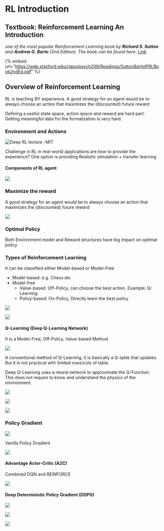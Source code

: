 # RL Introduction

## Textbook: Reinforcement Learning An Introduction

 _one of the most popular Reinforcement Learning book by **Richard S. Sutton** and **Andrew G. Barto** \(_2nd Edition\)_. The book can be found here:_ [_Link_](http://incompleteideas.net/book/the-book-2nd.html)_._

{% embed url="https://web.stanford.edu/class/psych209/Readings/SuttonBartoIPRLBook2ndEd.pdf" %}



## Overview of Reinforcement Learning

RL is teaching BY experience. A good strategy for an agent would be to always choose an action that maximizes the \(discounted\) future reward

Defining a useful state space, action space and reward are hard part. Getting meaningful data fro the formalization is very hard. 

### Environment and Actions

![Deep RL lecture -MIT](../.gitbook/assets/image%20%2834%29.png)

Challenge in RL in real-world applications are how to provide the experience? One option is providing Realistic simulation + transfer learning 

#### Components of RL agent

![](../.gitbook/assets/image%20%2832%29.png)

### Maximize the reward

A good strategy for an agent would be to always choose an action that maximizes the \(discounted\) future reward

![](../.gitbook/assets/image%20%2841%29.png)

### Optimal Policy

Both Environment model and Reward structures have big impact on optimal policy



### Types of Reinforcement Learning

It can be classified either Model-based or Model-Free

* Model-based: e.g. Chess etc
* Model-free
  * Value-based: Off-Policy, can choose the best action. Example: Q-Learning
  * Policy-based: On-Policy, Directly learn the best policy

![](../.gitbook/assets/image%20%2817%29.png)

![](../.gitbook/assets/image%20%2836%29.png)

#### Q-Learning \(Deep Q-Learning Network\)

It is a Model-Free, Off-Policy, Value-based Method

![](../.gitbook/assets/image%20%2825%29.png)

A conventional method of Q-Learning, it is basically a Q-table that updates. But it is not practical with limited rows/cols of table.

Deep Q-Learning uses a neural network to approximate the Q-Function.  This does not require to know and understand the physics of the environment. 

![](../.gitbook/assets/image%20%2827%29.png)

![](../.gitbook/assets/image%20%2839%29.png)

![](../.gitbook/assets/image%20%2831%29.png)

### Policy Gradient

![](../.gitbook/assets/image%20%2821%29.png)

Vanilla Policy Gradient

![](../.gitbook/assets/image%20%2835%29.png)

#### Advantage Actor-Critic \(A2C\)

Combined DQN and REINFORCE

![](../.gitbook/assets/image%20%2818%29.png)

#### Deep Deterministic Policy Gradient \(DDPG\)

![](../.gitbook/assets/image%20%2838%29.png)

![](../.gitbook/assets/image%20%2819%29.png)

![](../.gitbook/assets/image%20%2823%29.png)

